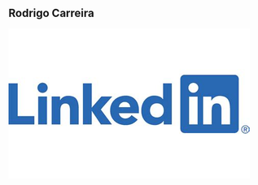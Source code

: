 ## Rodrigo Carreira
[![Mi foto de perfil](https://github.com/rorro6787/rorro6787/blob/main/Images/th.jpeg)](https://www.linkedin.com/in/Emilio-Rodrigo-Carreira-Villalta-2a62aa250/)


<!--
**rorro6787/rorro6787** is a ✨ _special_ ✨ repository because its `README.md` (this file) appears on your GitHub profile.

Here are some ideas to get you started:

- 🔭 I’m currently working on ...
- 🌱 I’m currently learning ...
- 👯 I’m looking to collaborate on ...
- 🤔 I’m looking for help with ...
- 💬 Ask me about ...
- 📫 How to reach me: ...
- 😄 Pronouns: ...
- ⚡ Fun fact: ...
-->
